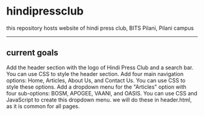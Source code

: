 # hindipressclub
this repository hosts website of hindi press club, BITS Pilani, Pilani campus

 --------------
 current goals
 --------------
 Add the header section with the logo of Hindi Press Club and a search bar. You can use CSS to style the header section.
 Add four main navigation options: Home, Articles, About Us, and Contact Us. You can use CSS to style these options.
 Add a dropdown menu for the "Articles" option with four sub-options: BOSM, APOGEE, VAANI, and OASIS. You can use CSS and JavaScript to create this dropdown menu.
 we will do these in header.html, as it is common for all pages. 
